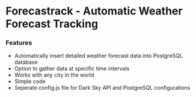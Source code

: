 # Forecastrack - Automatic Weather Forecast Tracking

### Features
- Automatically insert detailed weather forecast data into PostgreSQL database
- Option to gather data at specific time intervals
- Works with any city in the world
- Simple code
- Seperate config.js file for Dark Sky API and PostgreSQL configurations
